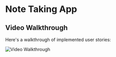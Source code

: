 # Note Taking App

## Video Walkthrough

Here's a walkthrough of implemented user stories:

<img src='https://imgur.com/DvnHcEC' title='Video Walkthrough' width='' alt='Video Walkthrough' />
